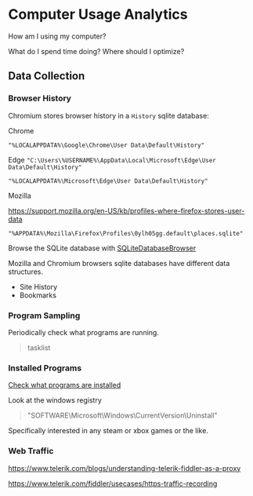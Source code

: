 # Computer Usage Analytics

How am I using my computer?

What do I spend time doing? Where should I optimize?

## Data Collection

### Browser History

Chromium stores browser history in a `History` sqlite database:

Chrome

`"%LOCALAPPDATA%\Google\Chrome\User Data\Default\History"`

Edge
`"C:\Users\%USERNAME%\AppData\Local\Microsoft\Edge\User Data\Default\History"`

`"%LOCALAPPDATA%\Microsoft\Edge\User Data\Default\History"`

Mozilla

https://support.mozilla.org/en-US/kb/profiles-where-firefox-stores-user-data

`"%APPDATA%\Mozilla\Firefox\Profiles\0ylh05gg.default\places.sqlite"`

Browse the SQLite database with
[SQLiteDatabaseBrowser](https://sqlitebrowser.org/)

Mozilla and Chromium browsers sqlite databases have different data structures.

- Site History
- Bookmarks

### Program Sampling

Periodically check what programs are running.

> tasklist

### Installed Programs

[Check what programs are installed](https://stackoverflow.com/questions/908850/get-installed-applications-in-a-system)

Look at the windows registry

> "SOFTWARE\Microsoft\Windows\CurrentVersion\Uninstall"

Specifically interested in any steam or xbox games or the like.

### Web Traffic

https://www.telerik.com/blogs/understanding-telerik-fiddler-as-a-proxy

https://www.telerik.com/fiddler/usecases/https-traffic-recording